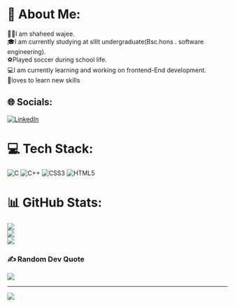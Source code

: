 # 💫 About Me:
🐱‍💻I am shaheed wajee.<br>🎓I am currently studying at slIIt undergraduate(Bsc.hons . software engineering).<br>⚽Played soccer during school life.<br>💻I am currently learning and working on frontend-End development.<br>🤞loves to learn new skills<br>


## 🌐 Socials:
[![LinkedIn](https://img.shields.io/badge/LinkedIn-%230077B5.svg?logo=linkedin&logoColor=white)](https://linkedin.com/in/shayeed-wajee) 

# 💻 Tech Stack:
![C](https://img.shields.io/badge/c-%2300599C.svg?style=for-the-badge&logo=c&logoColor=white) ![C++](https://img.shields.io/badge/c++-%2300599C.svg?style=for-the-badge&logo=c%2B%2B&logoColor=white) ![CSS3](https://img.shields.io/badge/css3-%231572B6.svg?style=for-the-badge&logo=css3&logoColor=white) ![HTML5](https://img.shields.io/badge/html5-%23E34F26.svg?style=for-the-badge&logo=html5&logoColor=white)
# 📊 GitHub Stats:
![](https://github-readme-stats.vercel.app/api?username=WajeeNPC&theme=merko&hide_border=false&include_all_commits=true&count_private=false)<br/>
![](https://github-readme-streak-stats.herokuapp.com/?user=WajeeNPC&theme=merko&hide_border=false)<br/>
![](https://github-readme-stats.vercel.app/api/top-langs/?username=WajeeNPC&theme=merko&hide_border=false&include_all_commits=true&count_private=false&layout=compact)

### ✍️ Random Dev Quote
![](https://quotes-github-readme.vercel.app/api?type=horizontal&theme=radical)

---
[![](https://visitcount.itsvg.in/api?id=WajeeNPC&icon=0&color=0)](https://visitcount.itsvg.in)

<!-- Proudly created with GPRM ( https://gprm.itsvg.in ) -->
